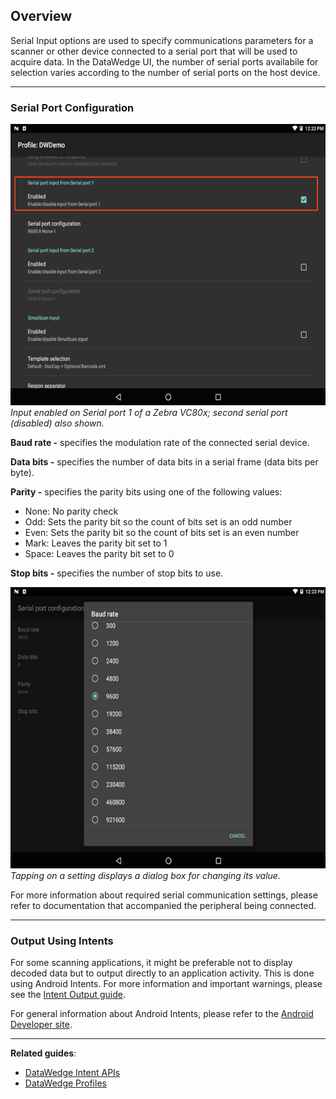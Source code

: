 <h2 id="overview">Overview</h2>
<p>Serial Input options are used to specify communications parameters for a scanner or other device connected to a serial port that will be used to acquire data. In the DataWedge UI, the number of serial ports availabile for selection varies according to the number of serial ports on the host device. </p>
<!-- 2/28/18- Removed per eng. 
**Note: DataWedge provides audio and other feedback to alert the user of scanning results and barcode type. See the [Scanner Parameters](#scanparams) section for more information**. 
 -->
<hr />
<h3 id="serialportconfiguration">Serial Port Configuration</h3>
<p><img style="height:450px" src="DW_serial_02.png"/>
<em>Input enabled on Serial port 1 of a Zebra VC80x; second serial port (disabled) also shown.</em>
<br></p>
<p><strong>Baud rate -</strong> specifies the modulation rate of the connected serial device. </p>
<p><strong>Data bits -</strong> specifies the number of data bits in a serial frame (data bits per byte). </p>
<p><strong>Parity -</strong> specifies the parity bits using one of the following values: </p>
<ul>
<li>None: No parity check</li>
<li>Odd: Sets the parity bit so the count of bits set is an odd number</li>
<li>Even: Sets the parity bit so the count of bits set is an even number</li>
<li>Mark: Leaves the parity bit set to 1</li>
<li>Space: Leaves the parity bit set to 0</li>
</ul>
<p><strong>Stop bits -</strong> specifies the number of stop bits to use.  </p>
<p><img style="height:450px" src="DW_serial_04.png"/>
<em>Tapping on a setting displays a dialog box for changing its value.</em>
<br></p>
<!-- 
DW_serial_04.png (baud rate)
DW_serial_05.png (data bits)
DW_serial_06.png (parity) 
DW_serial_07.png (stop bits)
 -->
<p>For more information about required serial communication settings, please refer to documentation that accompanied the peripheral being connected.</p>
<hr />
<h3 id="outputusingintents">Output Using Intents</h3>
<p>For some scanning applications, it might be preferable not to display decoded data but to output directly to an application activity. This is done using Android Intents. For more information and important warnings, please see the <a href="../../output/intent">Intent Output guide</a>.  </p>
<p>For general information about Android Intents, please refer to the <a href="https://developer.android.com/guide/components/intents-filters.html">Android Developer site</a>.</p>
<hr />
<p><strong>Related guides</strong>:</p>
<ul>
<li><a href="../../api">DataWedge Intent APIs</a> </li>
<li><a href="../../profiles">DataWedge Profiles</a></li>
</ul>
